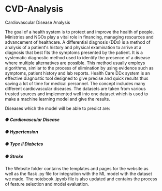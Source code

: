 # CVD-Analysis
Cardiovascular Disease Analysis

The goal of a health system is to protect and improve the health of people. Ministries and NGOs play a vital
role in financing, managing resources and advancement of healthcare.
A differential diagnosis (DDx) is a method of analysis of a patient's history and physical examination to
arrive at a diagnosis that best fits the symptoms presented by the patient.
It is a systematic diagnostic method used to identify the presence of a disease where multiple alternatives
are possible. This method usually employs algorithms, similar to the process of elimination by using
evidence such as symptoms, patient history and lab reports.
Health Care DDx system is an effective diagnostic tool designed to give precise and quick results thus
saving a lot of time for medical personnel. The concept includes many different cardiovascular diseases.
The datasets are taken from various trusted sources and implemented well into one dataset which is used to
make a machine learning model and give the results.

Diseases which the model will be able to predict are:

##### ● Cardiovascular Disease
##### ● Hypertension
##### ● Type II Diabetes
##### ● Stroke

The Website folder contains the templates and pages for the website as well as the flask .py file for integration with the ML model with the dataset we made.
The notebook .ipynb file is also updated and contains the process of feature selection and model evaluation.
